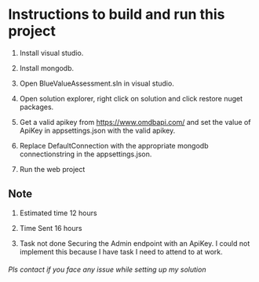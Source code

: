 # Instructions to build and run this project

1. Install visual studio.

2. Install mongodb.

3. Open BlueValueAssessment.sln in visual studio.

4. Open solution explorer, right click on solution and click restore nuget packages.

5. Get a valid apikey from https://www.omdbapi.com/ and set the value of ApiKey in appsettings.json with the valid apikey.

6. Replace DefaultConnection with the appropriate mongodb connectionstring in the appsettings.json.

7. Run the web project 



## Note
1. Estimated time
	12 hours

2. Time Sent
	16 hours

3. Task not done
	Securing the Admin endpoint with an ApiKey.
	I could not implement this because I have task I need to attend to at work.

###### Pls contact if you face any issue while setting up my solution
